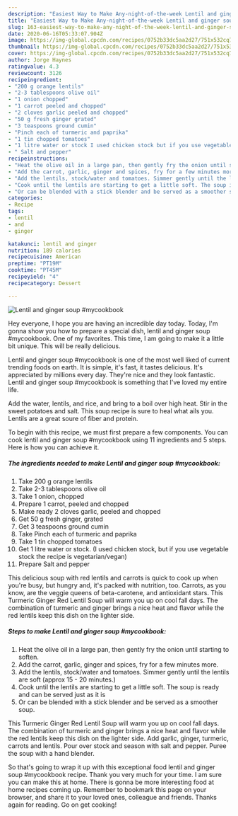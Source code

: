 ```yaml
---
description: "Easiest Way to Make Any-night-of-the-week Lentil and ginger soup #mycookbook"
title: "Easiest Way to Make Any-night-of-the-week Lentil and ginger soup #mycookbook"
slug: 163-easiest-way-to-make-any-night-of-the-week-lentil-and-ginger-soup-mycookbook
date: 2020-06-16T05:33:07.904Z
image: https://img-global.cpcdn.com/recipes/0752b33dc5aa2d27/751x532cq70/lentil-and-ginger-soup-mycookbook-recipe-main-photo.jpg
thumbnail: https://img-global.cpcdn.com/recipes/0752b33dc5aa2d27/751x532cq70/lentil-and-ginger-soup-mycookbook-recipe-main-photo.jpg
cover: https://img-global.cpcdn.com/recipes/0752b33dc5aa2d27/751x532cq70/lentil-and-ginger-soup-mycookbook-recipe-main-photo.jpg
author: Jorge Haynes
ratingvalue: 4.3
reviewcount: 3126
recipeingredient:
- "200 g orange lentils"
- "2-3 tablespoons olive oil"
- "1 onion chopped"
- "1 carrot peeled and chopped"
- "2 cloves garlic peeled and chopped"
- "50 g fresh ginger grated"
- "3 teaspoons ground cumin"
- "Pinch each of turmeric and paprika"
- "1 tin chopped tomatoes"
- "1 litre water or stock I used chicken stock but if you use vegetable stock the recipe is vegetarianvegan"
- " Salt and pepper"
recipeinstructions:
- "Heat the olive oil in a large pan, then gently fry the onion until starting to soften."
- "Add the carrot, garlic, ginger and spices, fry for a few minutes more."
- "Add the lentils, stock/water and tomatoes. Simmer gently until the lentils are soft (approx 15 - 20 minutes.)"
- "Cook until the lentils are starting to get a little soft. The soup is ready and can be served just as it is"
- "Or can be blended with a stick blender and be served as a smoother soup."
categories:
- Recipe
tags:
- lentil
- and
- ginger

katakunci: lentil and ginger 
nutrition: 189 calories
recipecuisine: American
preptime: "PT19M"
cooktime: "PT45M"
recipeyield: "4"
recipecategory: Dessert

---
```



![Lentil and ginger soup #mycookbook](https://img-global.cpcdn.com/recipes/0752b33dc5aa2d27/751x532cq70/lentil-and-ginger-soup-mycookbook-recipe-main-photo.jpg)

Hey everyone, I hope you are having an incredible day today. Today, I'm gonna show you how to prepare a special dish, lentil and ginger soup #mycookbook. One of my favorites. This time, I am going to make it a little bit unique. This will be really delicious.

Lentil and ginger soup #mycookbook is one of the most well liked of current trending foods on earth. It is simple, it's fast, it tastes delicious. It's appreciated by millions every day. They're nice and they look fantastic. Lentil and ginger soup #mycookbook is something that I've loved my entire life.

Add the water, lentils, and rice, and bring to a boil over high heat. Stir in the sweet potatoes and salt. This soup recipe is sure to heal what ails you. Lentils are a great soure of fiber and protein.


To begin with this recipe, we must first prepare a few components. You can cook lentil and ginger soup #mycookbook using 11 ingredients and 5 steps. Here is how you can achieve it.

<!--inarticleads1-->

##### The ingredients needed to make Lentil and ginger soup #mycookbook:

1. Take 200 g orange lentils
1. Take 2-3 tablespoons olive oil
1. Take 1 onion, chopped
1. Prepare 1 carrot, peeled and chopped
1. Make ready 2 cloves garlic, peeled and chopped
1. Get 50 g fresh ginger, grated
1. Get 3 teaspoons ground cumin
1. Take Pinch each of turmeric and paprika
1. Take 1 tin chopped tomatoes
1. Get 1 litre water or stock. (I used chicken stock, but if you use vegetable stock the recipe is vegetarian/vegan)
1. Prepare  Salt and pepper


This delicious soup with red lentils and carrots is quick to cook up when you&#39;re busy, but hungry and, it&#39;s packed with nutrition, too. Carrots, as you know, are the veggie queens of beta-carotene, and antioxidant stars. This Turmeric Ginger Red Lentil Soup will warm you up on cool fall days. The combination of turmeric and ginger brings a nice heat and flavor while the red lentils keep this dish on the lighter side. 

<!--inarticleads2-->

##### Steps to make Lentil and ginger soup #mycookbook:

1. Heat the olive oil in a large pan, then gently fry the onion until starting to soften.
1. Add the carrot, garlic, ginger and spices, fry for a few minutes more.
1. Add the lentils, stock/water and tomatoes. Simmer gently until the lentils are soft (approx 15 - 20 minutes.)
1. Cook until the lentils are starting to get a little soft. The soup is ready and can be served just as it is
1. Or can be blended with a stick blender and be served as a smoother soup.


This Turmeric Ginger Red Lentil Soup will warm you up on cool fall days. The combination of turmeric and ginger brings a nice heat and flavor while the red lentils keep this dish on the lighter side. Add garlic, ginger, turmeric, carrots and lentils. Pour over stock and season with salt and pepper. Puree the soup with a hand blender. 

So that's going to wrap it up with this exceptional food lentil and ginger soup #mycookbook recipe. Thank you very much for your time. I am sure you can make this at home. There is gonna be more interesting food at home recipes coming up. Remember to bookmark this page on your browser, and share it to your loved ones, colleague and friends. Thanks again for reading. Go on get cooking!
